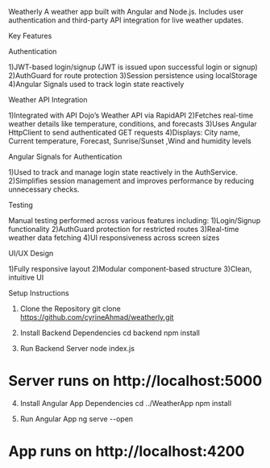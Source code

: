 Weatherly
A weather app built with Angular and Node.js. Includes user authentication and third-party API integration for live weather updates.

Key Features

Authentication

1)JWT-based login/signup (JWT is issued upon successful login or signup)
2)AuthGuard for route protection
3)Session persistence using localStorage
4)Angular Signals used to track login state reactively

Weather API Integration

1)Integrated with API Dojo’s Weather API via RapidAPI 
2)Fetches real-time weather details like temperature, conditions, and forecasts
3)Uses Angular HttpClient to send authenticated GET requests
4)Displays: City name, Current temperature, Forecast, Sunrise/Sunset ,Wind and humidity levels

Angular Signals for Authentication

1)Used to track and manage login state reactively in the AuthService.
2)Simplifies session management and improves performance by reducing unnecessary checks.

Testing

Manual testing performed across various features including:
1)Login/Signup functionality
2)AuthGuard protection for restricted routes
3)Real-time weather data fetching
4)UI responsiveness across screen sizes

UI/UX Design

1)Fully responsive layout
2)Modular component-based structure
3)Clean, intuitive UI

Setup Instructions
1. Clone the Repository
git clone https://github.com/cyrineAhmad/weatherly.git

2. Install Backend Dependencies
cd backend
npm install

3. Run Backend Server
node index.js
# Server runs on http://localhost:5000

4. Install Angular App Dependencies
cd ../WeatherApp
npm install

5. Run Angular App
ng serve --open
# App runs on http://localhost:4200
